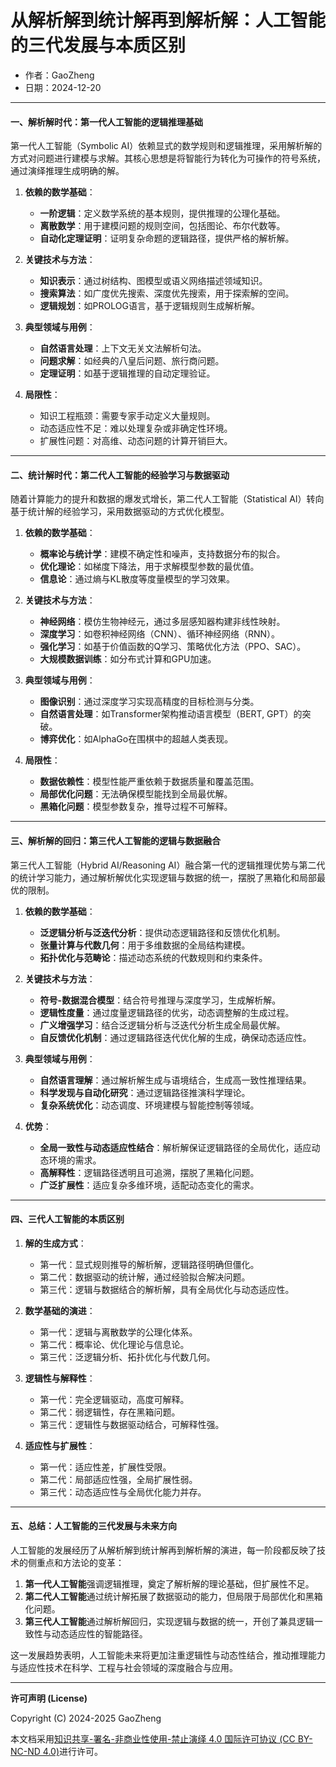 # **从解析解到统计解再到解析解：人工智能的三代发展与本质区别**

- 作者：GaoZheng
- 日期：2024-12-20

---

#### **一、解析解时代：第一代人工智能的逻辑推理基础**

第一代人工智能（Symbolic AI）依赖显式的数学规则和逻辑推理，采用解析解的方式对问题进行建模与求解。其核心思想是将智能行为转化为可操作的符号系统，通过演绎推理生成明确的解。

1. **依赖的数学基础**：
   - **一阶逻辑**：定义数学系统的基本规则，提供推理的公理化基础。
   - **离散数学**：用于建模问题的规则空间，包括图论、布尔代数等。
   - **自动化定理证明**：证明复杂命题的逻辑路径，提供严格的解析解。

2. **关键技术与方法**：
   - **知识表示**：通过树结构、图模型或语义网络描述领域知识。
   - **搜索算法**：如广度优先搜索、深度优先搜索，用于探索解的空间。
   - **逻辑规划**：如PROLOG语言，基于逻辑规则生成解析解。

3. **典型领域与用例**：
   - **自然语言处理**：上下文无关文法解析句法。
   - **问题求解**：如经典的八皇后问题、旅行商问题。
   - **定理证明**：如基于逻辑推理的自动定理验证。

4. **局限性**：
   - 知识工程瓶颈：需要专家手动定义大量规则。
   - 动态适应性不足：难以处理复杂或非确定性环境。
   - 扩展性问题：对高维、动态问题的计算开销巨大。

---

#### **二、统计解时代：第二代人工智能的经验学习与数据驱动**

随着计算能力的提升和数据的爆发式增长，第二代人工智能（Statistical AI）转向基于统计解的经验学习，采用数据驱动的方式优化模型。

1. **依赖的数学基础**：
   - **概率论与统计学**：建模不确定性和噪声，支持数据分布的拟合。
   - **优化理论**：如梯度下降法，用于求解模型参数的最优值。
   - **信息论**：通过熵与KL散度等度量模型的学习效果。

2. **关键技术与方法**：
   - **神经网络**：模仿生物神经元，通过多层感知器构建非线性映射。
   - **深度学习**：如卷积神经网络（CNN）、循环神经网络（RNN）。
   - **强化学习**：如基于价值函数的Q学习、策略优化方法（PPO、SAC）。
   - **大规模数据训练**：如分布式计算和GPU加速。

3. **典型领域与用例**：
   - **图像识别**：通过深度学习实现高精度的目标检测与分类。
   - **自然语言处理**：如Transformer架构推动语言模型（BERT, GPT）的突破。
   - **博弈优化**：如AlphaGo在围棋中的超越人类表现。

4. **局限性**：
   - **数据依赖性**：模型性能严重依赖于数据质量和覆盖范围。
   - **局部优化问题**：无法确保模型能找到全局最优解。
   - **黑箱化问题**：模型参数复杂，推导过程不可解释。

---

#### **三、解析解的回归：第三代人工智能的逻辑与数据融合**

第三代人工智能（Hybrid AI/Reasoning AI）融合第一代的逻辑推理优势与第二代的统计学习能力，通过解析解优化实现逻辑与数据的统一，摆脱了黑箱化和局部最优的限制。

1. **依赖的数学基础**：
   - **泛逻辑分析与泛迭代分析**：提供动态逻辑路径和反馈优化机制。
   - **张量计算与代数几何**：用于多维数据的全局结构建模。
   - **拓扑优化与范畴论**：描述动态系统的代数规则和约束条件。

2. **关键技术与方法**：
   - **符号-数据混合模型**：结合符号推理与深度学习，生成解析解。
   - **逻辑性度量**：通过度量逻辑路径的优劣，动态调整解的生成过程。
   - **广义增强学习**：结合泛逻辑分析与泛迭代分析生成全局最优解。
   - **自反馈优化机制**：通过逻辑路径迭代优化解的生成，确保动态适应性。

3. **典型领域与用例**：
   - **自然语言理解**：通过解析解生成与语境结合，生成高一致性推理结果。
   - **科学发现与自动化研究**：通过逻辑路径推演科学理论。
   - **复杂系统优化**：动态调度、环境建模与智能控制等领域。

4. **优势**：
   - **全局一致性与动态适应性结合**：解析解保证逻辑路径的全局优化，适应动态环境的需求。
   - **高解释性**：逻辑路径透明且可追溯，摆脱了黑箱化问题。
   - **广泛扩展性**：适应复杂多维环境，适配动态变化的需求。

---

#### **四、三代人工智能的本质区别**

1. **解的生成方式**：
   - 第一代：显式规则推导的解析解，逻辑路径明确但僵化。
   - 第二代：数据驱动的统计解，通过经验拟合解决问题。
   - 第三代：逻辑与数据结合的解析解，具有全局优化与动态适应性。

2. **数学基础的演进**：
   - 第一代：逻辑与离散数学的公理化体系。
   - 第二代：概率论、优化理论与信息论。
   - 第三代：泛逻辑分析、拓扑优化与代数几何。

3. **逻辑性与解释性**：
   - 第一代：完全逻辑驱动，高度可解释。
   - 第二代：弱逻辑性，存在黑箱问题。
   - 第三代：逻辑性与数据驱动结合，可解释性强。

4. **适应性与扩展性**：
   - 第一代：适应性差，扩展性受限。
   - 第二代：局部适应性强，全局扩展性弱。
   - 第三代：动态适应性与全局优化能力并存。

---

#### **五、总结：人工智能的三代发展与未来方向**

人工智能的发展经历了从解析解到统计解再到解析解的演进，每一阶段都反映了技术的侧重点和方法论的变革：

1. **第一代人工智能**强调逻辑推理，奠定了解析解的理论基础，但扩展性不足。  
2. **第二代人工智能**通过统计解拓展了数据驱动的能力，但局限于局部优化和黑箱化问题。  
3. **第三代人工智能**通过解析解回归，实现逻辑与数据的统一，开创了兼具逻辑一致性与动态适应性的智能路径。

这一发展趋势表明，人工智能未来将更加注重逻辑性与动态性结合，推动推理能力与适应性技术在科学、工程与社会领域的深度融合与应用。

---

**许可声明 (License)**

Copyright (C) 2024-2025 GaoZheng 

本文档采用[知识共享-署名-非商业性使用-禁止演绎 4.0 国际许可协议 (CC BY-NC-ND 4.0)](https://creativecommons.org/licenses/by-nc-nd/4.0/deed.zh-Hans)进行许可。
